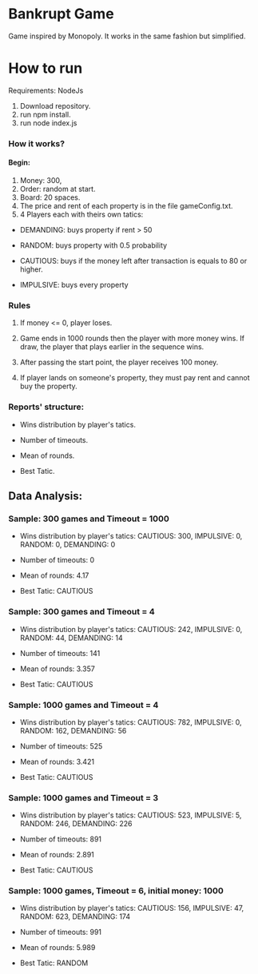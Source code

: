 # Bankrupt Game

Game inspired by Monopoly. 
It works in the same fashion but simplified. 

# How to run

Requirements: NodeJs

1. Download repository.
2. run npm install.
3. run node index.js 

### How it works?

#### Begin:
1. Money: 300,
2. Order: random at start.
3. Board: 20 spaces.
4. The price and rent of each property is in the file gameConfig.txt.
5. 4 Players each with theirs own tatics:

* DEMANDING: buys property if rent > 50 

* RANDOM: buys property with 0.5 probability

* CAUTIOUS: buys if the money left after transaction is equals to 80 or higher.

* IMPULSIVE: buys every property


### Rules

1. If money <= 0, player loses. 

2. Game ends in 1000 rounds then the player with more money wins. If draw, the player that plays earlier in the sequence wins.

3. After passing the start point, the player receives 100 money.

4. If player lands on someone's property, they must pay rent and cannot buy the property.


### Reports' structure:

* Wins distribution by player's tatics.

* Number of timeouts.

* Mean of rounds.

* Best Tatic.

## Data Analysis:

### Sample: 300 games and Timeout = 1000

* Wins distribution by player's tatics: CAUTIOUS: 300, IMPULSIVE: 0, RANDOM: 0, DEMANDING: 0

* Number of timeouts: 0

* Mean of rounds: 4.17

* Best Tatic: CAUTIOUS


### Sample: 300 games and Timeout = 4

* Wins distribution by player's tatics: CAUTIOUS: 242, IMPULSIVE: 0, RANDOM: 44, DEMANDING: 14

* Number of timeouts: 141

* Mean of rounds: 3.357

* Best Tatic: CAUTIOUS

### Sample: 1000 games and Timeout = 4

* Wins distribution by player's tatics: CAUTIOUS: 782, IMPULSIVE: 0, RANDOM: 162, DEMANDING: 56

* Number of timeouts: 525

* Mean of rounds: 3.421

* Best Tatic: CAUTIOUS

### Sample: 1000 games and Timeout = 3

* Wins distribution by player's tatics: CAUTIOUS: 523, IMPULSIVE: 5, RANDOM: 246, DEMANDING: 226

* Number of timeouts: 891

* Mean of rounds: 2.891

* Best Tatic: CAUTIOUS

### Sample: 1000 games, Timeout = 6, initial money: 1000

* Wins distribution by player's tatics: CAUTIOUS: 156, IMPULSIVE: 47, RANDOM: 623, DEMANDING: 174

* Number of timeouts: 991

* Mean of rounds: 5.989

* Best Tatic: RANDOM
